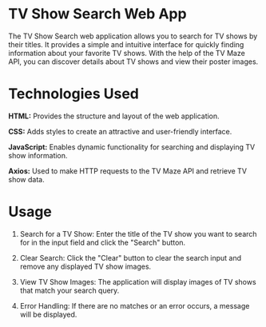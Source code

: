 # TV Show Search Web App

The TV Show Search web application allows you to search for TV shows by their titles. It provides a simple and intuitive interface for quickly finding information about your favorite TV shows. With the help of the TV Maze API, you can discover details about TV shows and view their poster images.

# Technologies Used
**HTML:**
Provides the structure and layout of the web application.

**CSS:**
Adds styles to create an attractive and user-friendly interface.

**JavaScript:** 
Enables dynamic functionality for searching and displaying TV show information.

**Axios:**
Used to make HTTP requests to the TV Maze API and retrieve TV show data.

# Usage
1. Search for a TV Show: Enter the title of the TV show you want to search for in the input field and click the "Search" button.

2. Clear Search: Click the "Clear" button to clear the search input and remove any displayed TV show images.

3. View TV Show Images: The application will display images of TV shows that match your search query.

4. Error Handling: If there are no matches or an error occurs, a message will be displayed.

